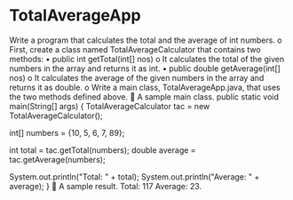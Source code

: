 # TotalAverageApp
Write a program that calculates the total and the average of int numbers.
o First, create a class named TotalAverageCalculator that contains two methods:
• public int getTotal(int[] nos)
o It calculates the total of the given numbers in the array and returns it as int. 
• public double getAverage(int[] nos)
o It calculates the average of the given numbers in the array and returns it as 
double.
o Write a main class, TotalAverageApp.java, that uses the two methods defined above.
 A sample main class.
public static void main(String[] args) {
 TotalAverageCalculator tac = new TotalAverageCalculator();
 
 int[] numbers = {10, 5, 6, 7, 89};
 
 int total = tac.getTotal(numbers);
 double average = tac.getAverage(numbers);
 
 System.out.println("Total: " + total);
 System.out.println("Average: " + average);
}
 A sample result.
Total: 117
Average: 23.
